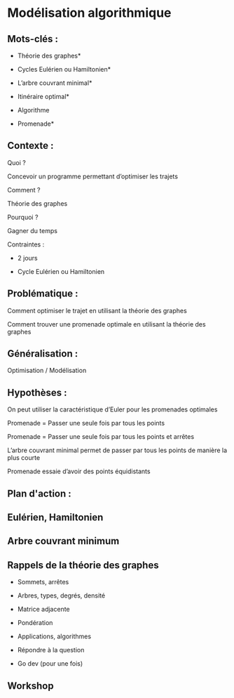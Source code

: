 # Modélisation algorithmique

## Mots-clés :

- Théorie des graphes*

- Cycles Eulérien ou Hamiltonien*

- L’arbre couvrant minimal*

- Itinéraire optimal*

- Algorithme

- Promenade*

## Contexte :

Quoi ?

Concevoir un programme permettant d’optimiser les trajets

Comment ?

Théorie des graphes

Pourquoi ?

Gagner du temps

Contraintes :

- 2 jours

- Cycle Eulérien ou Hamiltonien

## Problématique :

Comment optimiser le trajet en utilisant la théorie des graphes

Comment trouver une promenade optimale en utilisant la théorie des graphes

## Généralisation :

Optimisation / Modélisation

## Hypothèses :

On peut utiliser la caractéristique d’Euler pour les promenades optimales

Promenade = Passer une seule fois par tous les points

Promenade = Passer une seule fois par tous les points et arrêtes

L’arbre couvrant minimal permet de passer par tous les points de manière la plus courte

Promenade essaie d’avoir des points équidistants

## Plan d'action :

## Eulérien, Hamiltonien

## Arbre couvrant minimum

## Rappels de la théorie des graphes

- Sommets, arrêtes

- Arbres, types, degrés, densité

- Matrice adjacente

- Pondération

- Applications, algorithmes

- Répondre à la question

- Go dev (pour une fois)

## Workshop
